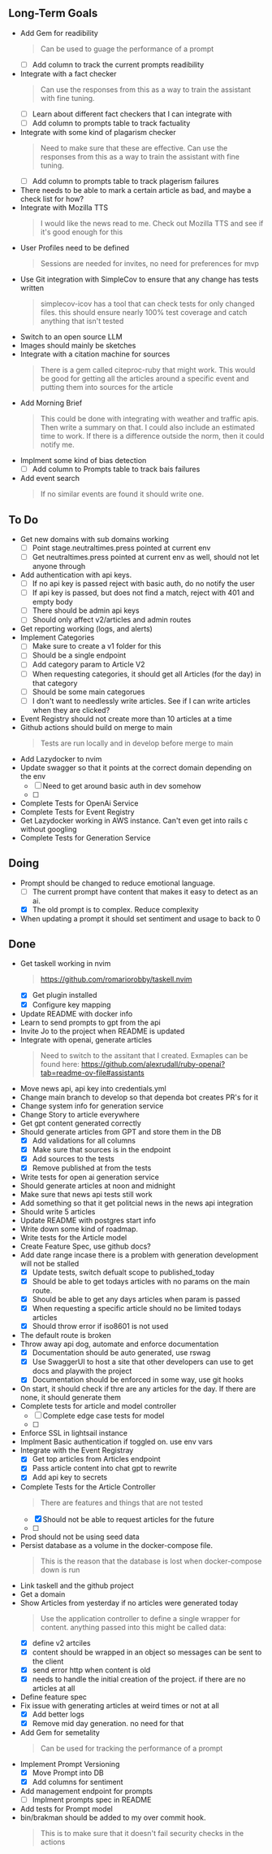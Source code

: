 ## Long-Term Goals

- Add Gem for readibility
    > Can be used to guage the performance of a prompt
    * [ ] Add column to track the current prompts readibility
- Integrate with a fact checker
    > Can use the responses from this as a way to train the assistant with fine tuning.
    * [ ] Learn about different fact checkers that I can integrate with
    * [ ] Add column to prompts table to track factuality
- Integrate with some kind of plagarism checker
    > Need to make sure that these are effective.
    > Can use the responses from this as a way to train the assistant with fine tuning.
    * [ ] Add column to prompts table to track plagerism failures
- There needs to be able to mark a certain article as bad, and maybe a  check list for how?
- Integrate with Mozilla TTS
    > I would like the news read to me. Check out Mozilla TTS and see if it's good enough for this
- User Profiles need to be defined
    > Sessions are needed for invites, no need for preferences for mvp
- Use Git integration with SimpleCov to ensure that any change has tests written
    > simplecov-icov has a tool that can check tests for only changed files. this should ensure nearly 100% test coverage and catch anything that isn't tested
- Switch to an open source LLM
- Images should mainly be sketches
- Integrate with a citation machine for sources
    > There is a gem called citeproc-ruby that might work. This would be good for getting all the articles around a specific event and putting them into sources for the article
- Add Morning Brief
    > This could be done with integrating with weather and traffic apis. Then write a summary on that. I could also include an estimated time to work. If there is a difference outside the norm, then it could notify me. 
- Implment some kind of bias detection
    * [ ] Add column to Prompts table to track bais failures
- Add event search
    > If no similar events are found it should write one.

## To Do

- Get new domains with sub domains working
    * [ ] Point stage.neutraltimes.press pointed at current env
    * [ ] Get neutraltimes.press pointed at current env as well, should not let anyone through
- Add authentication with api keys.
    * [ ] If no api key is passed reject with basic auth, do no notify the user
    * [ ] If api key is passed, but does not find a match, reject with 401 and empty body
    * [ ] There should be admin api keys
    * [ ] Should only affect v2/articles and admin routes
- Get reporting working (logs, and alerts)
- Implement Categories
    * [ ] Make sure to create a v1 folder for this
    * [ ] Should be a single endpoint
    * [ ] Add category param to Article V2
    * [ ] When requesting categories, it should get all Articles (for the day) in that category
    * [ ] Should be some main categorues
    * [ ] I don't want to needlessly write articles. See if I can write articles when they are clicked?
- Event Registry should not create more than 10 articles at a time
- Github actions should build on merge to main
    > Tests are run locally and in develop before merge to main 
- Add Lazydocker to nvim
- Update swagger so that it points at the correct domain depending on the env
    * [ ] Need to get around basic auth in dev somehow
    * [ ] 
- Complete Tests for OpenAi Service
- Complete Tests for Event Registry
- Get Lazydocker working in AWS instance. Can't even get into rails c without googling
- Complete Tests for Generation Service

## Doing

- Prompt should be changed to reduce emotional language.
    * [ ] The current prompt have content that makes it easy to detect as an ai. 
    * [x] The old prompt is to complex. Reduce complexity
- When updating a prompt it should set sentiment and usage to back to 0

## Done

- Get taskell working in nvim
    > https://github.com/romariorobby/taskell.nvim
    * [x] Get plugin installed
    * [x] Configure key mapping
- Update README with docker info
- Learn to send prompts to gpt from the api
- Invite Jo to the project when README is updated
- Integrate with openai, generate articles
    > Need to switch to the assitant that I created. Exmaples can be found here: https://github.com/alexrudall/ruby-openai?tab=readme-ov-file#assistants
- Move news api, api key into credentials.yml
- Change main branch to develop so that dependa bot creates PR's for it
- Change system info for generation service
- Change Story to article everywhere
- Get gpt content generated correctly
- Should generate articles from GPT and store them in the DB
    * [x] Add validations for all columns
    * [x] Make sure that sources is in the endpoint
    * [x] Add sources to the tests
    * [x] Remove published at from the tests
- Write tests for open ai generation service
- Should generate articles at noon and midnight
- Make sure that news api tests still work
- Add something so that it get politcial news in the news api integration
- Should write 5 articles
- Update README with postgres start info
- Write down some kind of roadmap.
- Write tests for the Article model
- Create Feature Spec, use github docs?
- Add date range incase there is a problem with generation development will not be stalled
    * [x] Update tests, switch defualt scope to published_today
    * [x] Should be able to get todays articles with no params on the main route.
    * [x] Should be able to get any days articles when param is passed
    * [x] When requesting a specific article should no be limited todays articles
    * [x] Should throw error if iso8601  is not used
- The default route is broken
- Throw away api dog, automate and enforce documentation
    * [x] Documentation should be auto generated, use rswag
    * [x] Use SwaggerUI to host a site that other developers can use to get docs and playwith the project
    * [x] Documentation should be  enforced in some way, use git hooks
- On start, it should check if thre are any articles for the day. If there are none, it should generate them
- Complete tests for article and model controller
    * [ ] Complete edge case tests for model
    * [ ] 
- Enforce SSL in lightsail instance
- Implment Basic authentication if toggled on. use env vars
- Integrate with the Event Registray
    * [x] Get top articles from Articles endpoint
    * [x] Pass article content into chat gpt to rewrite
    * [x] Add api key to secrets
- Complete Tests for the Article Controller
    > There are features and things that are not tested
    * [x] Should not be able to request articles for the future
    * [ ] 
- Prod should not be using seed data
- Persist database as a volume in the docker-compose file.
    > This is the reason that the database is lost when docker-compose down is run
- Link taskell and the github project
- Get a domain
- Show Articles from yesterday if no articles were generated today
    > Use the application controller to define a single wrapper for content. anything passed into this might be called data:
    * [x] define v2 artciles
    * [x] content should be wrapped in an object so messages can be sent to the client
    * [x] send error http when content is old
    * [x] needs to handle the initial creation of the project. if there are no articles at all
- Define feature spec
- Fix issue with generating articles at weird times or not at all
    * [x] Add better logs 
    * [x] Remove mid day generation. no need for that
- Add Gem for semetality
    > Can be used for tracking the performance of a prompt
- Implement Prompt Versioning
    * [x] Move Prompt into DB
    * [x] Add columns for sentiment
- Add management endpoint for prompts
    * [ ] Implment prompts spec in README
- Add tests for Prompt model
- bin/brakman should be added to my over commit hook.
    > This is to make sure that it doesn't fail security checks in the actions
